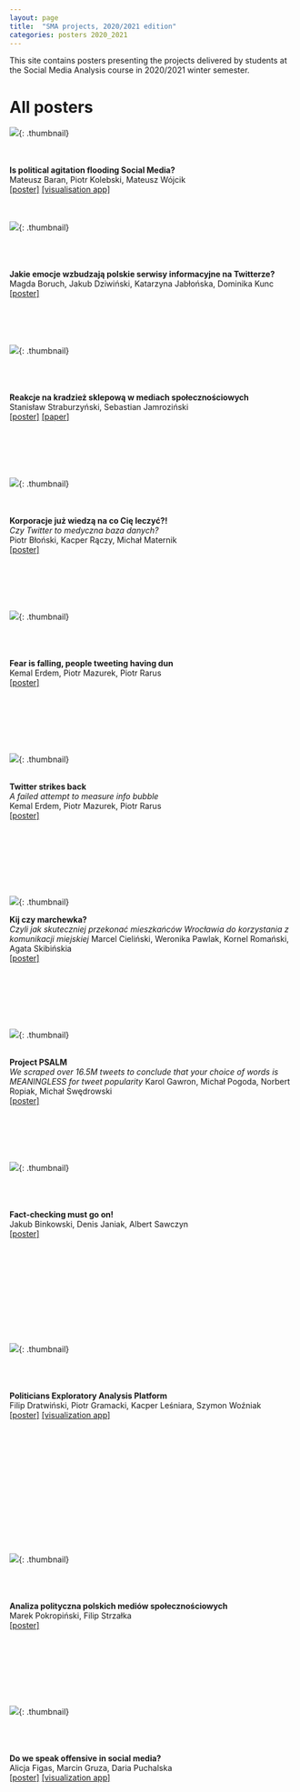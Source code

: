 ```yaml
---
layout: page
title:  "SMA projects, 2020/2021 edition"
categories: posters 2020_2021
---
```

<style>
  .thumbnail{
    width:200px;
    height:40%;
    float: left;
    border: 0px solid;
    border-color: #ccc;
    margin-right: 3%;
    margin-left: 5%;
    margin-bottom: 5%;
  }
    .thumbnail-oversized{
    width:30%;
    height:30%;
    float: left;
    border: 0px solid;
    border-color: #ccc;
    margin-right: 3%;
    margin-left: 5%;
    margin-bottom: 5%;
  }
  .description{
    margin-top: 20px;
    padding-top: 50px;
  }

</style>

This site contains posters presenting the projects delivered by students at the Social Media Analysis course in 2020/2021 winter semester.  

<!---
# Best poster award 

![](/posters/2020_2021/th/agitation.png){: .thumbnail}  
<p style=".description"><b>Is political agitation flooding Social Media?</b><br />
<i>How different from reality is what you think about controversies in social media?</i> <br />
Maciej Gruszczyński, Daniel Popek, Dawid Rusiecki, Marcin Wątroba <br />
<a href="/posters/2019_2020/pdf/controversial.pdf">[poster]</a>
<br />
<br />
<br />
<br /><br /><br /><br />
<br />
<br />
</p> 
-->

# All posters

![](/posters/2020_2021/th/agitation.png){: .thumbnail}  
<p style=".description"><br /><br /><b>Is political agitation flooding Social Media?</b><br />
Mateusz Baran, Piotr Kolebski, Mateusz Wójcik<br />
<a href="/posters/2020_2021/pdf/agitation.pdf">[poster]</a>
<a href="http://smart-wust.ml/">[visualisation app]</a>
<br />
<br />
<br />
</p> 

![](/posters/2020_2021/th/emonews.png){: .thumbnail}  
<p style=".description"><br /><br /><br /><b>Jakie emocje wzbudzają polskie serwisy informacyjne na Twitterze?</b><br />
Magda Boruch, Jakub Dziwiński, Katarzyna Jabłońska, Dominika Kunc<br />
<a href="/posters/2020_2021/pdf/emonews.pdf">[poster]</a>
<br />
<br />
<br />
<br />
<br />
</p> 

![](/posters/2020_2021/th/shoplifting.png){: .thumbnail}  
<p style=".description"><br /><br /><br /><b>Reakcje na kradzież sklepową w mediach społecznościowych</b><br />
Stanisław Straburzyński, Sebastian Jamroziński<br />
<a href="/posters/2020_2021/pdf/shoplifting.pdf">[poster]</a>
<a href="/posters/2020_2021/pdf/shoplifting_art.pdf">[paper]</a>
<br />
<br />
<br />
<br />
<br />
<br />
</p> 

![](/posters/2020_2021/th/medical.png){: .thumbnail}  
<p style=".description"><br /><br /><b>Korporacje już wiedzą na co Cię leczyć?!</b><br /> 
<i>Czy Twitter to medyczna baza danych?</i><br />
Piotr Błoński, Kacper Rączy, Michał Maternik <br />
<a href="/posters/2020_2021/pdf/medical.pdf">[poster]</a>
<br />
<br />
<br />
<br />
<br />
<br />
</p> 

![](/posters/2020_2021/th/polemic.png){: .thumbnail}  
<p style=".description"><br /><br /><br /><b>Fear is falling, people tweeting having dun</b><br />
Kemal Erdem, Piotr Mazurek, Piotr Rarus<br />
<a href="/posters/2020_2021/pdf/polemic.pdf">[poster]</a>
<br />
<br />
<br />
<br />
<br />
<br />
<br />
</p> 

![](/posters/2020_2021/th/infobubbles.png){: .thumbnail}  
<p style=".description"><br /><b>Twitter strikes back</b><br />
<i>A failed attempt to measure info bubble</i><br />
Kemal Erdem, Piotr Mazurek, Piotr Rarus<br />
<a href="/posters/2020_2021/pdf/infobubbles.pdf">[poster]</a>
<br />
<br />
<br />
<br />
<br />
<br />
<br />
<br />
</p> 

![](/posters/2020_2021/th/mobility.png){: .thumbnail}  
<p style=".description"><b>Kij czy marchewka?</b><br />
<i>Czyli jak skuteczniej przekonać mieszkańców Wrocławia do korzystania z komunikacji miejskiej</i>
Marcel Cieliński, Weronika Pawlak, Kornel Romański, Agata Skibińskia<br />
<a href="/posters/2020_2021/pdf/mobility.pdf">[poster]</a>
<br />
<br />
<br />
<br />
<br />
<br /><br />
</p>

![](/posters/2020_2021/th/psalm.png){: .thumbnail}  
<p style=".description"><b><br />Project PSALM</b><br />
<i>We scraped over 16.5M tweets to conclude that your choice of words is MEANINGLESS for tweet popularity</i>
Karol Gawron, Michał Pogoda, Norbert Ropiak, Michał Swędrowski<br />
<a href="/posters/2020_2021/pdf/psalm.pdf">[poster]</a>
<br />
<br />
<br />
<br />
<br />
<br />
</p>

![](/posters/2020_2021/th/factchecking.png){: .thumbnail}  
<p style=".description"><b><br /><br /><br />Fact-checking must go on!</b><br />
Jakub Binkowski, Denis Janiak, Albert Sawczyn<br />
<a href="/posters/2020_2021/pdf/factchecking.pdf">[poster]</a>
<br />
<br />
<br />
<br />
<br />
<br />
<br />
<br />
<br />
<br />
<br />
</p>

![](/posters/2020_2021/th/peap.png){: .thumbnail}
<p style=".description"><b><br /><br /><br />Politicians Exploratory Analysis Platform</b><br />
Filip Dratwiński, Piotr Gramacki, Kacper Leśniara, Szymon Woźniak<br />
<a href="/posters/2020_2021/pdf/peap.pdf">[poster]</a>
<a href="https://politicians.embedd.ml/">[visualization app]</a>
<br />
<br />
<br />
<br />
<br /><br />
<br />
<br />
<br />
<br /><br />
<br />
<br />
<br />
</p>


![](/posters/2020_2021/th/rpolska.png){: .thumbnail}
<p style=".description"><b><br /><br /><br />Analiza polityczna polskich mediów społecznościowych</b><br />
Marek Pokropiński, Filip Strzałka<br />
<a href="/posters/2020_2021/pdf/rpolska.pdf">[poster]</a>
<br />
<br />
<br />
<br />
<br />
<br />
<br />
<br />
</p>


![](/posters/2020_2021/th/offensive.png){: .thumbnail}
<p style=".description"><b><br /><br /><br />Do we speak offensive in social media?</b><br />
Alicja Figas, Marcin Gruza, Daria Puchalska <br />
<a href="/posters/2020_2021/pdf/offensive.pdf">[poster]</a>
<a href="http://offensiveai.pl/">[visualization app]</a>
<br />
<br />
<br />
</p>
